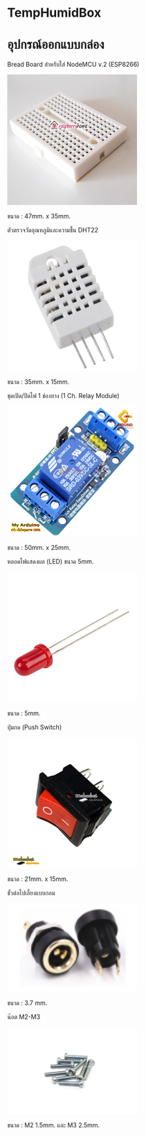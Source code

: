 # TempHumidBox
<h1>อุปกรณ์ออกแบบกล่อง</h1>
<p>Bread Board สำหรับใส่ NodeMCU v.2 (ESP8266)<p>
<img src="ref/hvoxtj.png" width="300">
<p>ขนาด : 47mm. x 35mm.<p>
  
<p>ตัวตรวจวัดอุณหภูมิและความชื้น DHT22<p>
<img src="ref/6lk95g.jpg" width="300">
<p>ขนาด : 35mm. x 15mm.<p>
    
<p>ชุดเปิด/ปิดไฟ 1 ช่องทาง (1 Ch. Relay Module)<p>
<img src="ref/h2k8v6.jpg" width="300">
<p>ขนาด : 50mm. x 25mm.<p>
      
<p>หลอดไฟแสดงผล (LED) ขนาด 5mm.<p>
<img src="ref/BA006.png" width="300">
<p>ขนาด : 5mm.<p>
  
<p>ปุ่มกด (Push Switch)<p>
<img src="ref/1ti2m2.jpg" width="300">
<p>ขนาด : 21mm. x 15mm.<p>
          
<p>ขั้วต่อไปเลี้ยงแบบกลม<p>
<img src="ref/3.7.PNG" width="300">
<p>ขนาด : 3.7 mm.<p>
  
<p>น๊อต M2-M3<p>
<img src="ref/632y3x.png" width="300">
<p>ขนาด : M2 1.5mm. และ M3 2.5mm.<p>
